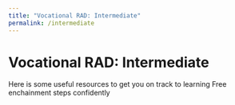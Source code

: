 ```yaml
---
title: "Vocational RAD: Intermediate"
permalink: /intermediate
---
```


# Vocational RAD: Intermediate
Here is some useful resources to get you on track to learning Free enchainment steps confidently
